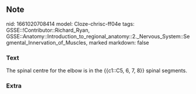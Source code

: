 ## Note
nid: 1661020708414
model: Cloze-chrisc-ff04e
tags: GSSE::!Contributor::Richard_Ryan, GSSE::Anatomy::Introduction_to_regional_anatomy::2._Nervous_System::Segmental_Innervation_of_Muscles, marked
markdown: false

### Text
<div class="toggle">
  The spinal centre for the elbow is in the {{c1::C5, 6, 7, 8}}
  spinal segments.
</div>

### Extra


